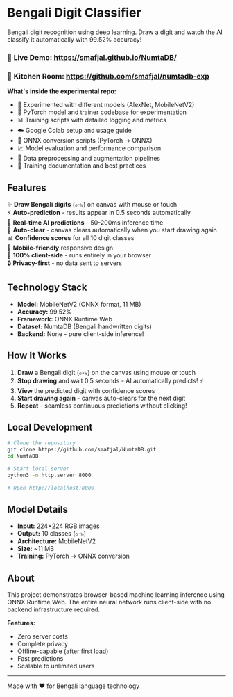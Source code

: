# Bengali Digit Classifier

Bengali digit recognition using deep learning. Draw a digit and watch the AI classify it automatically with 99.52% accuracy!

### 🔗 **Live Demo:** https://smafjal.github.io/NumtaDB/
### 🔗 **Kitchen Room:** https://github.com/smafjal/numtadb-exp

**What's inside the experimental repo:**
- 🧪 Experimented with different models (AlexNet, MobileNetV2)
- 🔧 PyTorch model and trainer codebase for experimentation
- 📊 Training scripts with detailed logging and metrics
- ☁️ Google Colab setup and usage guide
- 🔄 ONNX conversion scripts (PyTorch → ONNX)
- 📈 Model evaluation and performance comparison
- 📁 Data preprocessing and augmentation pipelines
- 📝 Training documentation and best practices


## Features

✨ **Draw Bengali digits** (০-৯) on canvas with mouse or touch  
⚡ **Auto-prediction** - results appear in 0.5 seconds automatically  
🤖 **Real-time AI predictions** - 50-200ms inference time  
🔄 **Auto-clear** - canvas clears automatically when you start drawing again  
📊 **Confidence scores** for all 10 digit classes  
📱 **Mobile-friendly** responsive design  
🚀 **100% client-side** - runs entirely in your browser  
🔒 **Privacy-first** - no data sent to servers  

## Technology Stack

- **Model:** MobileNetV2 (ONNX format, 11 MB)
- **Accuracy:** 99.52%
- **Framework:** ONNX Runtime Web
- **Dataset:** NumtaDB (Bengali handwritten digits)
- **Backend:** None - pure client-side inference!

## How It Works

1. **Draw** a Bengali digit (০-৯) on the canvas using mouse or touch
2. **Stop drawing** and wait 0.5 seconds - AI automatically predicts! ⚡
3. **View** the predicted digit with confidence scores
4. **Start drawing again** - canvas auto-clears for the next digit
5. **Repeat** - seamless continuous predictions without clicking!

## Local Development

```bash
# Clone the repository
git clone https://github.com/smafjal/NumtaDB.git
cd NumtaDB

# Start local server
python3 -m http.server 8000

# Open http://localhost:8000
```

## Model Details

- **Input:** 224×224 RGB images
- **Output:** 10 classes (০-৯)
- **Architecture:** MobileNetV2
- **Size:** ~11 MB
- **Training:** PyTorch → ONNX conversion

## About

This project demonstrates browser-based machine learning inference using ONNX Runtime Web. The entire neural network runs client-side with no backend infrastructure required.

**Features:**
- Zero server costs
- Complete privacy
- Offline-capable (after first load)
- Fast predictions
- Scalable to unlimited users

---

Made with ❤️ for Bengali language technology

